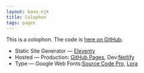 ```yaml
--- 
layout: base.njk
title: Colophon
tags: pages
---
```


This is a colophon. The code is [here on GitHub](https://github.com/jlord/next-site).

- Static Site Generator — [Eleventy]()
- Hosted — Production: [GitHub Pages](), Dev:[Netlify]()
- Type — Google Web Fonts:[Source Code Pro](), [Lora]()  
